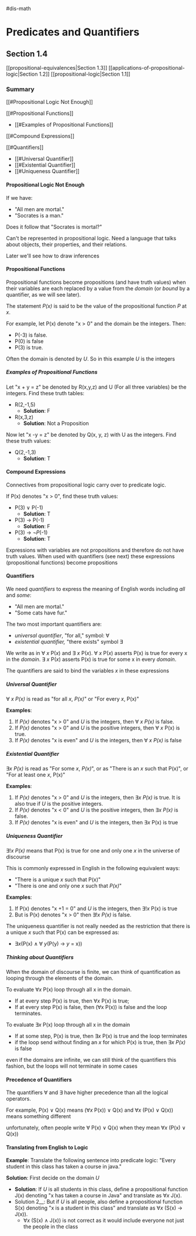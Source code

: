 #dis-math 

# Predicates and Quantifiers
## Section 1.4
[[propositional-equivalences|Section 1.3]]
[[applications-of-propositional-logic|Section 1.2]]
[[propositional-logic|Section 1.1]]

### Summary
[[#Propositional Logic Not Enough]]

[[#Propositional Functions]]
- [[#Examples of Propositional Functions]]

[[#Compound Expressions]]

[[#Quantifiers]]
- [[#Universal Quantifier]]
- [[#Existential Quantifier]]
- [[#Uniqueness Quantifier]]

#### Propositional Logic Not Enough

If we have:
- "All men are mortal."
- "Socrates is a man."

Does it follow that "Socrates is mortal?"

Can't be represented in propositional logic. Need a language that talks about objects, their properties, and their relations.

Later we'll see how to draw inferences

#### Propositional Functions

Propositional functions become propositions (and have truth values) when their variables are each replaced by a value from the *domain* (or *bound* by a quantifier, as we will see later).

The statement *P(x)* is said to be the value of the propositional function *P* at *x*.

For example, let P(x) denote "x > 0" and the domain be the integers. Then:
- P(-3) is false.
- P(0) is false
- P(3) is true.

Often the domain is denoted by *U*. So in this example *U* is the integers

##### Examples of Propositional Functions

Let "x + y = z" be denoted by R(x,y,z) and U (For all three variables) be the integers. Find these truth tables:
- R(2,-1,5)
	- __Solution__: F
- R(x,3,z)
	- __Solution__: Not a Proposition

Now let "x -y = z" be denoted by Q(x, y, z) with U as the integers. Find these truth values:
- Q(2,-1,3)
	- __Solution__: T

#### Compound Expressions

Connectives from propositional logic carry over to predicate logic.

If P(x) denotes "x > 0", find these truth values:
- P(3) $\vee$ P(-1)
	- __Solution__: T
- P(3) $\rightarrow$ P(-1)
	- __Solution__: F
- P(3) $\rightarrow$ $\neg$*P*(-1)
	- __Solution__: T

Expressions with variables are not propositions and therefore do not have truth values.
When used with quantifiers (see next) these expressions (propositional functions) become propositions

#### Quantifiers

We need *quantifiers* to express the meaning of English words including *all* and *some*:
- "All men are mortal."
- "Some cats have fur."

The two most important quantifiers are:
- *universal quantifier*, "for all," symbol: $\forall$
- *existential quantifier,* "there exists" symbol $\exists$

We write as in $\forall$ *x* P(*x*) and $\exists$ *x* P(*x*).
$\forall$ *x* P(*x*) asserts P(x) is true for every x in the *domain*.
$\exists$ *x* P(*x*) asserts P(x) is true for some x in every *domain*.

The quantifiers are said to bind the variables *x* in these expressions 

##### Universal Quantifier

$\forall$ *x* *P(x)* is read as "for all *x*, *P(x)*" or "For every *x*, P(x)"

__Examples__:
1) If *P(x)* denotes "x > 0" and *U* is the integers, then $\forall$ *x* *P(x)* is false.
2) If *P(x)* denotes "x > 0" and *U* is the positive integers, then $\forall$ *x* P(x) is true.
3) If *P(x)* denotes "x is even" and *U* is the integers, then $\forall$ *x* *P(x)* is false

##### Existential Quantifier

$\exists$*x* *P(x)* is read as "For some *x*, *P(x)*", or as "There is an *x* such that P(x)", or "For at least one *x*, P(x)"

__Examples__:
1. If *P(x)* denotes "x > 0" and *U* is the integers, then $\exists$*x* *P(x)* is true. It is also true if *U* is the positive integers.
2. If *P(x)* denotes "x < 0" and *U* is the positive integers, then $\exists$*x* *P(x)* is false.
3. If *P(x)* denotes "x is even" and *U* is the integers, then $\exists$*x* P(x) is true

##### Uniqueness Quantifier

$\exists$!*x* *P(x)* means that P(x) is true for one and only one *x* in the universe of discourse

This is commonly expressed in English in the following equivalent ways:
- "There is a unique *x* such that P(x)"
- "There is one and only one *x* such that *P(x)*"

__Examples__:
1. If P(x) denotes "x +1 = 0" and *U* is the integers, then $\exists$!*x* P(x) is true
2. But is P(x) denotes "x > 0" then $\exists$!*x* *P(x)* is false.

The uniqueness quantifier is not really needed as the restriction that there is a unique *x* such that P(x) can be expressed as:
- $\exists$*x*(P(x) $\wedge$ $\forall$ *y*(P(y) $\rightarrow$ *y* = x))

##### Thinking about Quantifiers

When the domain of discourse is finite, we can think of quantification as looping through the elements of the domain.

To evaluate $\forall$*x* P(x) loop through all x in the domain.
* If at every step P(x) is true, then $\forall$*x* P(x) is true;
* If at every step P(x) is false, then ($\forall$x P(x)) is false and the loop terminates.

To evaluate $\exists$*x* P(x) loop through all x in the domain 
* If at some step, P(x) is true, then $\exists$*x* P(x) is true and the loop terminates
* if the loop send without finding an *x* for which P(x) is true, then $\exists$*x* *P(x)* is false

even if the domains are infinite, we can still think of the quantifiers this fashion, but the loops will not terminate in some cases

#### Precedence of Quantifiers

The quantifiers $\forall$ and $\exists$ have higher precedence than all the logical operators.

For example, P(x) $\vee$ Q(x) means ($\forall$*x* P(x)) $\vee$ Q(x) and $\forall$*x* (P(x) $\vee$ Q(x)) means something different

unfortunately, often people write $\forall$ P(x) $\vee$ Q(x) when they mean $\forall$*x* (P(x) $\vee$ Q(x))

#### Translating from English to Logic

__Example__: Translate the following sentence into predicate logic: "Every student in this class has taken a course in java."

__Solution__:
First decide on the domain *U*

- __Solution__: If *U* is all students in this class, define a propositional function J(x) denoting "x has taken a course in Java" and translate as $\forall$*x* J(x).
- Solution 2__: But if *U* is all people, also define a propositional function S(x) denoting "x is a student in this class" and translate as $\forall$*x* (S(x) $\rightarrow$ J(x)).
	- $\forall$*x* (S(x) $\wedge$ J(x)) is not correct as it would include everyone not just the people in the class

